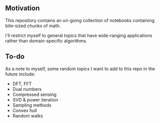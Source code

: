 ## Motivation
This repository contains an on-going collection of notebooks containing bite-sized chunks of math.

I'll restrict myself to general topics that have wide-ranging applications rather than domain-specific algorithms.

## To-do
As a note to myself, some random topics I want to add to this repo in the future include:
* DFT, FFT
* Dual numbers
* Compressed sensing
* SVD & power iteration
* Sampling methods
* Convex hull
* Random walks
